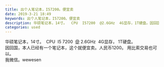 ```yaml
---
title: 出个人笔记本，I57200。便宜卖
date: 2019-3-21 18:49
keywords: 出个人笔记本，I57200。便宜卖
description: 华硕笔记本，14寸。  CPU  I57200  @2.6GHz  4G显存，1T硬盘。因回国，本人已经有一个笔记本，这个就便宜卖。人民币1200。用比索交易也可以。我微信。wewesen
categories: used
---
```

<td class="t_f" id="postmessage_3276645">

华硕笔记本，14寸。  CPU  I5 7200  <a href="http://www.flw.ph/home.php?mod=space&amp;uid=4407" target="_blank">@</a> 2.6GHz  4G显存， 1T硬盘。<br/>
因回国，本人已经有一个笔记本，这个就便宜卖。人民币1200。 用比索交易也可以。<br/>
我微信。wewesen</td>
